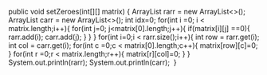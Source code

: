 public void setZeroes(int[][] matrix) {
ArrayList<Integer> rarr = new ArrayList<>();
ArrayList<Integer> carr = new ArrayList<>();
​
int idx=0;
for(int i =0; i < matrix.length;i++){
for(int j=0; j<matrix[0].length;j++){
if(matrix[i][j] ==0){
rarr.add(i);
carr.add(j);
}
}
}
for(int i=0;i < rarr.size();i++){
int row = rarr.get(i);
int col = carr.get(i);
for(int c =0;c < matrix[0].length;c++){
matrix[row][c]=0;
}
for(int r =0;r < matrix.length;r++){
matrix[r][col]=0;
}
}
System.out.println(rarr);
System.out.println(carr);
​
}